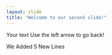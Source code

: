 ```yaml
---
layout: slide
title: "Welcome to our second slide!"
---
```

Your text
Use the left arrow to go back!

We 
Added
5
New
Lines

